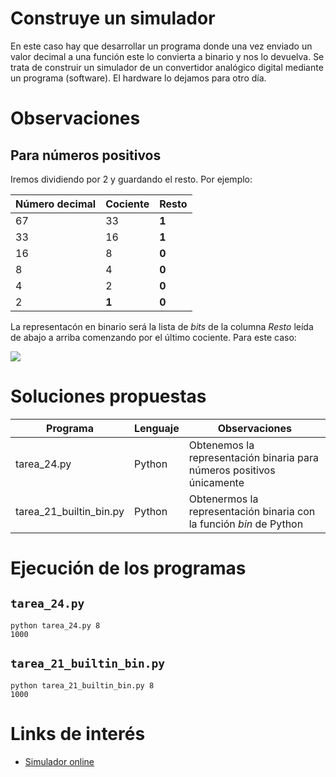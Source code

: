 # Construye un simulador

En este caso hay que desarrollar un programa donde una vez enviado un valor decimal a una función
este lo convierta a binario y nos lo devuelva. Se trata de construir un simulador de un convertidor
analógico digital mediante un programa (software). El hardware lo dejamos para otro día.

# Observaciones

## Para números positivos

Iremos dividiendo por 2 y guardando el resto. Por ejemplo:

| Número decimal | Cociente | Resto |
|----------------|----------|-------|
| 67             | 33       | **1** |
| 33             | 16       | **1** |
| 16             | 8        | **0** |
| 8              | 4        | **0** |
| 4              | 2        | **0** |
| 2              | **1**    | **0** |

La representacón en binario será la lista de *bits* de la columna *Resto* leída de abajo a arriba 
comenzando por el último cociente. Para este caso:

<img src="https://render.githubusercontent.com/render/math?math=1000011">

# Soluciones propuestas

| Programa           | Lenguaje | Observaciones                                                                      |
|--------------------|----------|------------------------------------------------------------------------------------|
| tarea_24.py | Python   | Obtenemos la representación binaria para números positivos únicamente               |
| tarea_21_builtin_bin.py | Python | Obtenermos la representación binaria con la función *bin* de Python |

# Ejecución de los programas

## ``tarea_24.py``
```
python tarea_24.py 8
1000
```

## ``tarea_21_builtin_bin.py``
```
python tarea_21_builtin_bin.py 8
1000
```

# Links de interés

* [Simulador online](https://www.calculadoraconversor.com/decimal-a-binario-online/)
